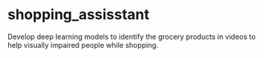 # shopping_assisstant
Develop deep learning models to identify the grocery products in videos to help visually impaired people while shopping.
